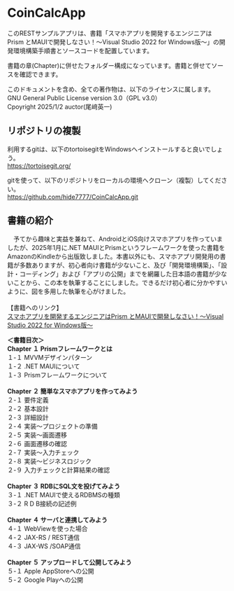 # CoinCalcApp

このRESTサンプルアプリは、書籍「スマホアプリを開発するエンジニアはPrism とMAUIで開発しなさい！〜Visual Studio 2022 for Windows版〜」の開発環境構築手順書とソースコードを配置しています。<BR>

書籍の章(Chapter)に併せたフォルダー構成になっています。書籍と併せてソースを確認できます。


このドキュメントを含め、全ての著作物は、以下のライセンスに属します。<BR>
GNU General Public License version 3.0（GPL v3.0）<BR>
Cpoyright 2025/1/2 auctor(尾﨑英一)

## リポジトリの複製
利用するgitは、以下のtortoisegitをWindowsへインストールすると良いでしょう。<BR>
https://tortoisegit.org/<BR>

gitを使って、以下のリポジトリをローカルの環境へクローン（複製）してください。<BR>
https://github.com/hide7777/CoinCalcApp.git

## 書籍の紹介
　予てから趣味と実益を兼ねて、AndroidとiOS向けスマホアプリを作っていましたが、2025年1月に.NET MAUIとPrismというフレームワークを使った書籍をAmazonのKindleから出版致しました。本書以外にも、スマホアプリ開発用の書籍が多数ありますが、初心者向け書籍が少ないこと、及び「開発環境構築」、「設計・コーディング」および「アプリの公開」までを網羅した日本語の書籍が少ないことから、この本を執筆することにしました。できるだけ初心者に分かやすいように、図を多用した執筆を心がけました。<BR>
<BR>
【書籍へのリンク】<BR>
[スマホアプリを開発するエンジニアはPrism とMAUIで開発しなさい！〜Visual Studio 2022 for Windows版〜](https://www.amazon.co.jp/%E3%82%B9%E3%83%9E%E3%83%9B%E3%82%A2%E3%83%97%E3%83%AA%E3%82%92%E9%96%8B%E7%99%BA%E3%81%99%E3%82%8B%E3%82%A8%E3%83%B3%E3%82%B8%E3%83%8B%E3%82%A2%E3%81%AF-Prism-%E3%81%A8MAUI%E3%81%A7%E9%96%8B%E7%99%BA%E3%81%97%E3%81%AA%E3%81%95%E3%81%84%EF%BC%81%E3%80%9CVisual-Studio-Windows%E7%89%88%E3%80%9C-ebook/dp/B0DVQGGHSD/ref=sr_1_1)<BR>

**＜書籍目次＞**<BR>
**Chapter １ Prismフレームワークとは<BR>**
１-１ MVVMデザインパターン<BR>
１-２ .NET MAUIについて<BR>
１-３ Prismフレームワークについて<BR>
<BR>
**Chapter ２ 簡単なスマホアプリを作ってみよう<BR>**
２-１ 要件定義<BR>
２-２ 基本設計<BR>
２-３ 詳細設計<BR>
２-４ 実装〜プロジェクトの準備<BR>
２-５ 実装〜画面遷移<BR>
２-６ 画面遷移の確認<BR>
２-７ 実装〜入力チェック<BR>
２-８ 実装〜ビジネスロジック<BR>
２-９ 入力チェックと計算結果の確認<BR>
<BR>
**Chapter ３ RDBにSQL文を投げてみよう<BR>**
３-１ .NET MAUIで使えるRDBMSの種類<BR>
３-２ R D B接続の記述例<BR>
<BR>
**Chapter ４ サーバと連携してみよう<BR>**
４-１ WebViewを使った場合<BR>
４-２ JAX-RS / REST通信<BR>
４-３ JAX-WS /SOAP通信<BR>
<BR>
**Chapter ５ アップロードして公開してみよう<BR>**
５-１ Apple AppStoreへの公開<BR>
５-２ Google Playへの公開<BR>
<BR>